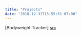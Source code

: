 ```yaml
---
title: "Projects"
date: "2018-12-31T15:55:51-07:00"
---
```


[Bodyweight Tracker] [src]

[src]: https://vigneshn.shinyapps.io/bodyweight/
